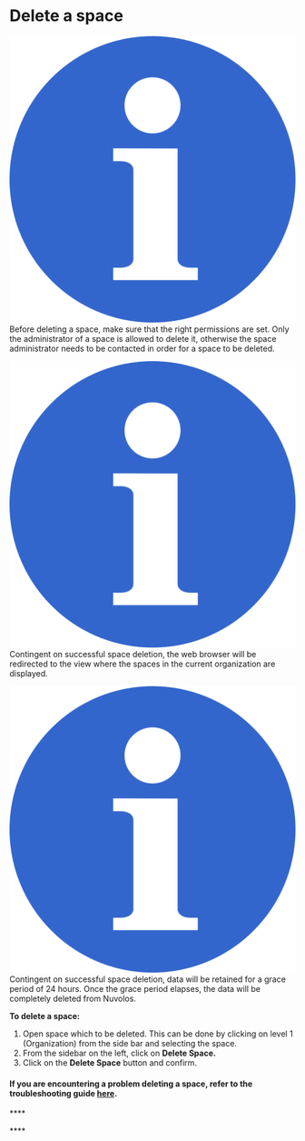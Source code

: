 # Delete a space

![](../.gitbook/assets/info_simple.svg.png)Before deleting a space, make sure that the right permissions are set. Only the administrator of a space is allowed to delete it, otherwise the space administrator needs to be contacted in order for a space to be deleted.

![](../.gitbook/assets/info_simple.svg.png)Contingent on successful space deletion, the web browser will be redirected to the view where the spaces in the current organization are displayed.

![](../.gitbook/assets/info_simple.svg.png)Contingent on successful space deletion, data will be retained for a grace period of 24 hours. Once the grace period elapses, the data will be completely deleted from Nuvolos.  


**To delete a space:**

1.  Open space which to be deleted. This can be done by clicking on level 1 \(Organization\) from the side bar and selecting the space. 
2. From the sidebar on the left, click on **Delete Space.** 
3. Click on the **Delete Space** button and confirm.



#### If you are encountering a problem deleting a space, refer to the troubleshooting guide [here](../troubleshooting/authorization-issues/cannot-delete-a-space-1.md). 

\*\*\*\*

\*\*\*\*

